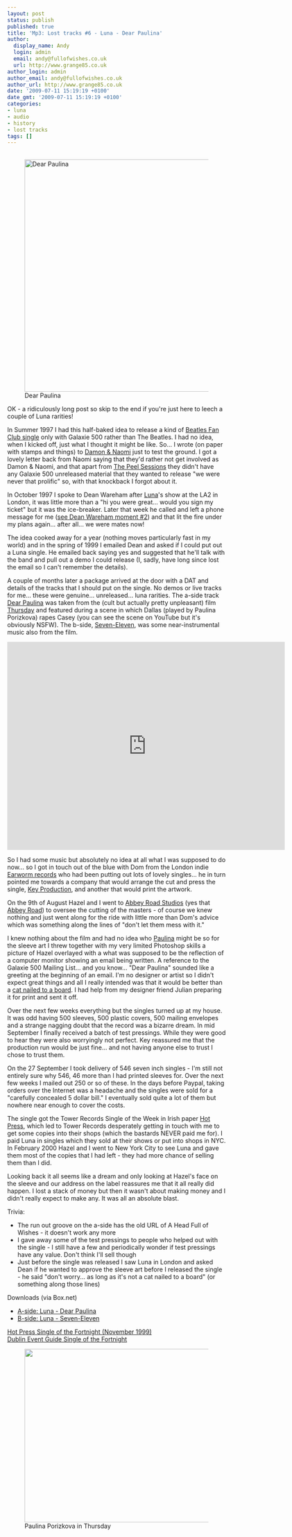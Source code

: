 ```yaml
---
layout: post
status: publish
published: true
title: 'Mp3: Lost tracks #6 - Luna - Dear Paulina'
author:
  display_name: Andy
  login: admin
  email: andy@fullofwishes.co.uk
  url: http://www.grange85.co.uk
author_login: admin
author_email: andy@fullofwishes.co.uk
author_url: http://www.grange85.co.uk
date: '2009-07-11 15:19:19 +0100'
date_gmt: '2009-07-11 15:19:19 +0100'
categories:
- luna
- audio
- history
- lost tracks
tags: []
---
```

<p><figure class="caption aligncenter"><br />
<a href="http://www.flickr.com/photos/grange85/3710107636/" title="Dear Paulina by andyaldridge, on Flickr"><img src="http://farm4.staticflickr.com/3455/3710107636_754218dbe6_z.jpg" width="640" height="536" alt="Dear Paulina"></a><figcaption class="caption-text">Dear Paulina</figcaption></figure>
<p>OK - a ridiculously long post so skip to the end if you're just here to leech a couple of Luna rarities!</p>
<p>In Summer 1997 I had this half-baked idea to release a kind of <a href="http://en.wikipedia.org/wiki/The_Beatles%27_Christmas_Album#1963:_The_Beatles_Christmas_Record">Beatles Fan Club single</a> only with Galaxie 500 rather than The Beatles. I had no idea, when I kicked off, just what I thought it might be like. So... I wrote (on paper with stamps and things) to <a href="http://www.damonandnaomi.com">Damon & Naomi</a> just to test the ground. I got a lovely letter back from Naomi saying that they'd rather not get involved as Damon & Naomi, and that apart from <a href="/database/release/peel-sessions/">The Peel Sessions</a> they didn't have any Galaxie 500 unreleased material that they wanted to release "we were never that prolific" so, with that knockback I forgot about it.</p>
<p><a id="more"></a><a id="more-1417"></a>
<p>In October 1997 I spoke to Dean Wareham after <a href="http://www.fuzzywuzzy.com">Luna</a>'s show at the LA2 in London, it was little more than a "hi you were great... would you sign my ticket" but it was the ice-breaker. Later that week he called and left a phone message for me (<a href="http://www.grange85.co.uk/swirling/2007/07/20/my-top-6dean-wareham-moments/">see Dean Wareham moment #2</a>) and that lit the fire under my plans again... after all... we were mates now!</p>
<p>The idea cooked away for a year (nothing moves particularly fast in my world) and in the spring of 1999 I emailed Dean and asked if I could put out a Luna single. He emailed back saying yes and suggested that he'll talk with the band and pull out a demo I could release (I, sadly, have long since lost the email so I can't remember the details). </p>
<p><!--more-->
<p>A couple of months later a package arrived at the door with a DAT and details of the tracks that I should put on the single. No demos or live tracks for me... these were genuine... unreleased... luna rarities. The a-side track <a href="http://db.fullofwishes.co.uk/track/126/">Dear Paulina</a> was taken from the (cult but actually pretty unpleasant) film <a href="http://en.wikipedia.org/wiki/Thursday_(1998_film)">Thursday</a> and featured during a scene in which Dallas (played by Paulina Porizkova) rapes Casey (<span class="removed_link" title="http://www.youtube.com/watch?v=WfAux7e1dZk">you can see the scene on YouTube but it's obviously NSFW</span>). The b-side, <a href="http://db.fullofwishes.co.uk/track/127/">Seven-Eleven</a>, was some near-instrumental music also from the film.</p>
<p><iframe class="aligncenter" width="640" height="480" src="http://www.youtube.com/embed/9v9Z1KnVS98" frameborder="0" allowfullscreen></iframe></p>
<p>So I had some music but absolutely no idea at all what I was supposed to do now... so I got in touch out of the blue with Dom from the London indie <a href="http://www.myspace.com/earwormrecords">Earworm records</a> who had been putting out lots of lovely singles... he in turn pointed me towards a company that would arrange the cut and press the single, <a href="http://www.keyproduction.co.uk/">Key Production</a>, and another that would print the artwork.</p>
<p>On the 9th of August Hazel and I went to <a href="http://www.abbeyroad.co.uk/">Abbey Road Studios</a> (yes that <a href="http://en.wikipedia.org/wiki/Abbey_Road_(album)">Abbey Road</a>) to oversee the cutting of the masters - of course we knew nothing and just went along for the ride with little more than Dom's advice which was something along the lines of "don't let them mess with it."</p>
<p>I knew nothing about the film and had no idea who <a href="http://en.wikipedia.org/wiki/Paulina_Porizkova">Paulina</a> might be so for the sleeve art I threw together with my very limited Photoshop skills a picture of Hazel overlayed with a what was supposed to be the reflection of a computer monitor showing an email being written. A reference to the Galaxie 500 Mailing List... and you know... "Dear Paulina" sounded like a greeting at the beginning of an email. I'm no designer or artist so I didn't expect great things and all I really intended was that it would be better than a <a href="/database/release/peel-sessions/">cat nailed to a board</a>. I had help from my designer friend Julian preparing it for print and sent it off.</p>
<p>Over the next few weeks everything but the singles turned up at my house. It was odd having 500 sleeves, 500 plastic covers, 500 mailing envelopes and a strange nagging doubt that the record was a bizarre dream. In mid September I finally received a batch of test pressings. While they were good to hear they were also worryingly not perfect. Key reassured me that the production run would be just fine... and not having anyone else to trust I chose to trust them.</p>
<p>On the 27 September I took delivery of 546 seven inch singles - I'm still not entirely sure why 546, 46 more than I had printed sleeves for. Over the next few weeks I mailed out 250 or so of these. In the days before Paypal, taking orders over the Internet was a headache and the singles were sold for a "carefully concealed 5 dollar bill." I eventually sold quite a lot of them but nowhere near enough to cover the costs. </p>
<p>The single got the Tower Records Single of the Week in Irish paper <a href="http://www.hotpress.com/">Hot Press</a>, which led to Tower Records desperately getting in touch with me to get some copies into their shops (which the bastards NEVER paid me for). I paid Luna in singles which they sold at their shows or put into shops in NYC. In February 2000 Hazel and I went to New York City to see Luna and gave them most of the copies that I had left - they had more chance of selling them than I did.</p>
<p>Looking back it all seems like a dream and only looking at Hazel's face on the sleeve and our address on the label reassures me that it all really did happen. I lost a stack of money but then it wasn't about making money and I didn't really expect to make any. It was all an absolute blast.</p>
<p>Trivia:</p>
<ul>
<li>The run out groove on the a-side has the old URL of A Head Full of Wishes - it doesn't work any more</li>
<li>I gave away some of the test pressings to people who helped out with the single - I still have a few and periodically wonder if test pressings have any value. Don't think I'll sell though</li>
<li>Just before the single was released I saw Luna in London and asked Dean if he wanted to approve the sleeve art before I released the single - he said "don't worry... as long as it's not a cat nailed to a board" (or something along those lines)</li>
</ul>
<p>Downloads (via Box.net)</p>
<ul>
<li><a href="http://www.box.net/shared/uig6ka6cl6">A-side: Luna - Dear Paulina</a></li>
<li><a href="http://www.box.net/shared/1qqgag7ezp">B-side: Luna - Seven-Eleven</a></li>
</ul>
<p><a href="http://oblivious.fullofwishes.co.uk/post/24603014328/dear-paulina-gets-single-of-the-fortnight-in">Hot Press Single of the Fortnight (November 1999)</a><br />
<a href="http://oblivious.fullofwishes.co.uk/post/24603234764/dear-paulina-gets-single-of-the-fortnight-in">Dublin Event Guide Single of the Fortnight</a></p>
<p><figure class="caption aligncenter" width="500"><img alt="" src="http://media.fullofwishes.co.uk/00-misc/pictures/thursday_paulina.jpg" title="Paulina Porizkova in Thursday" width="500" height="400" /><figcaption class="caption-text">Paulina Porizkova in Thursday</figcaption></figure>
